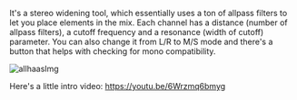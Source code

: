 It's a stereo widening tool, which essentially uses a ton of allpass filters to let you place elements in the mix.
Each channel has a distance (number of allpass filters), a cutoff frequency and a resonance (width of cutoff) parameter.
You can also change it from L/R to M/S mode and there's a button that helps with checking for mono compatibility.

![allhaasImg](https://github.com/Mrugalla/ALLHaas/assets/54960398/f7c290f2-7bf8-4c08-90a5-eb3b4489e71e)

Here's a little intro video:
https://youtu.be/6Wrzmq6bmyg
